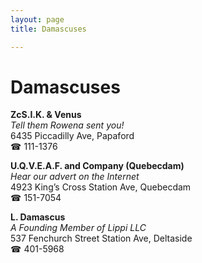 ```yaml
---
layout: page 
title: Damascuses

---
```



# Damascuses


 **ZcS.I.K. & Venus**  
_Tell them Rowena sent you!_  
6435 Piccadilly Ave, Papaford  
☎ 111-1376

**U.Q.V.E.A.F. and Company (Quebecdam)**  
_Hear our advert on the Internet_  
4923 King’s Cross Station Ave, Quebecdam  
☎ 151-7054

**L. Damascus**  
_A Founding Member of Lippi LLC_  
537 Fenchurch Street Station Ave, Deltaside  
☎ 401-5968


